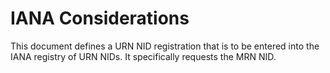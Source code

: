 # IANA Considerations

   This document defines a URN NID registration that is to be entered
   into the IANA registry of URN NIDs.  It specifically requests the
   MRN NID.
